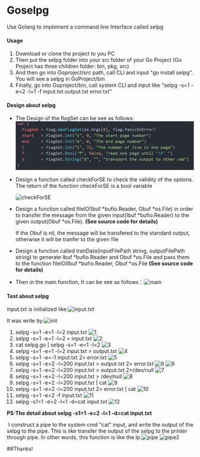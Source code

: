 # Goselpg
Use Golang to implement a command line Interface called selpg

#### Usage

1. Download or clone the project to you PC
2. Then put the selpg folder into your src folder of your Go Project (Go Project has three children folder: bin, pkg, src)
3. And then go into Goproject/src path, call CLI and input "go install selpg". You will see a selpg in GoProject/bin
4. Finally,  go into Goproject/bin, call system CLI and input like "selpg -s=1 -e=2 -l=1 -f input.txt output.txt error.txt"

#### Design about selpg

* The Design of the flagSet can be see as follows:![flagSet](./image/flagSet.jpg)

* Design a function called checkForSE to check the validity of the options. The return of the function checkForSE is a bool variable

  ![checkForSE](/image/check.jpg)

* Design a function called fileIO(Ibuf *bufio.Reader, Obuf *os.File)  in order to transfer the message from the given input(Ibuf *bufio.Reader) to the given output(Obuf *os.File).  **(See source code for details)**

  If the Obuf is nil, the message will be transfered to the standard output, otherwise it will be tranfer to the given file

* Design a function called tranData(inputFilePath string, outputFilePath string)  to generate Ibuf *bufio.Reader and Obuf *os.File and pass them to the function fileIO(Ibuf *bufio.Reader, Obuf *os.File **(See source code for details)**

* Then in the main function, It can be see as follows：![main](/image/main.jpg)

#### Test about selpg

input.txt is initialized like:![input.txt](/image/input.png)

It was write by:![init](/image/init.png)

1. selpg -s=1 -e=1 -l=2 input.txt ![1](/image/1.png)
2. selpg -s=1 -e=1 -l=2 < input.txt ![2](/image/2.png)
3. cat selpg.go | selpg -s=1 -e=1 -l=2 ![3](/image/3.png)
4. selpg -s=1 -e=1 -l=2 input.txt > output.txt ![4](/image/4.png) 
5. selpg -s=1 -e=-1 input.txt 2> error.txt ![5](/image/5.png)
6. selpg -s=1 -e=2 -l=200 input.txt > output.txt 2> error.txt ![6](/image/6_1.png) ![6](/image/6_2.png)
7. selpg -s=1 -e=2 -l=200 input.txt > output.txt 2>/dev/null ![7](/image/7.png)
8. selpg -s=1 -e=2 -l=200 input.txt > /dev/null ![8](/image/8.png)
9. selpg -s=1 -e=2 -l=200 input.txt | cat ![9](/image/9.png)
10. selpg -s=1 -e=2 -l=200 input.txt 2> error.txt | cat ![10](/image/10.png)
11. selpg -s=1 -e=2 -f input.txt ![11](/image/11.png)
12. selpg -s1=1 -e=2 -l=1 -d=cat input.txt ![12](/image/12.png)

**PS:The detail about selpg -s1=1 -e=2 -l=1 -d=cat input.txt**

​	I construct a pipe to the system cmd "cat" input, and write the output of the selpg to the pipe. This is   like transfer the output of the selpg to the printer through pipe. In other words, this function is like the lp.![pipe](/image/pipe1.jpg) ![pipe2](/image/pipe2.jpg)



##Thanks!





